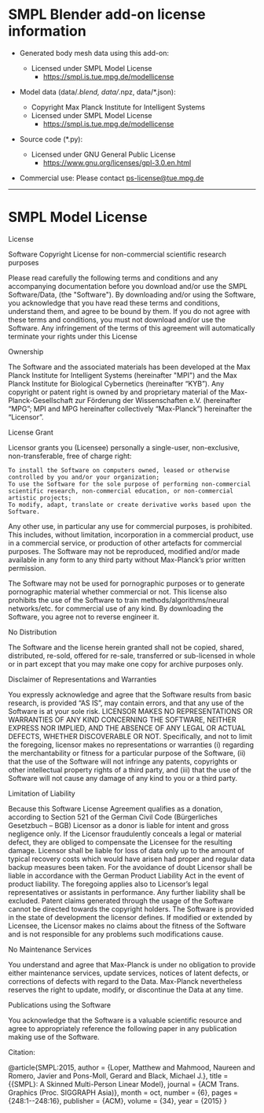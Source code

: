 # SMPL Blender add-on license information

+ Generated body mesh data using this add-on:
  + Licensed under SMPL Model License
    + https://smpl.is.tue.mpg.de/modellicense

+ Model data (data/*.blend, data/*.npz, data/*.json):
  + Copyright Max Planck Institute for Intelligent Systems
  + Licensed under SMPL Model License
    + https://smpl.is.tue.mpg.de/modellicense

+ Source code (*.py): 
  + Licensed under GNU General Public License
    + https://www.gnu.org/licenses/gpl-3.0.en.html

+ Commercial use: Please contact ps-license@tue.mpg.de

---

# SMPL Model License

License

Software Copyright License for non-commercial scientific research purposes

Please read carefully the following terms and conditions and any accompanying documentation before you download and/or use the SMPL Software/Data, (the "Software"). By downloading and/or using the Software, you acknowledge that you have read these terms and conditions, understand them, and agree to be bound by them. If you do not agree with these terms and conditions, you must not download and/or use the Software. Any infringement of the terms of this agreement will automatically terminate your rights under this License

Ownership

The Software and the associated materials has been developed at the Max Planck Institute for Intelligent Systems (hereinafter "MPI") and the Max Planck Institute for Biological Cybernetics (hereinafter “KYB”). Any copyright or patent right is owned by and proprietary material of the Max-Planck-Gesellschaft zur Förderung der Wissenschaften e.V. (hereinafter “MPG”; MPI and MPG hereinafter collectively “Max-Planck”) hereinafter the “Licensor”.


License Grant

Licensor grants you (Licensee) personally a single-user, non-exclusive, non-transferable, free of charge right:

    To install the Software on computers owned, leased or otherwise controlled by you and/or your organization;
    To use the Software for the sole purpose of performing non-commercial scientific research, non-commercial education, or non-commercial artistic projects;
    To modify, adapt, translate or create derivative works based upon the Software.

Any other use, in particular any use for commercial purposes, is prohibited. This includes, without limitation, incorporation in a commercial product, use in a commercial service, or production of other artefacts for commercial purposes. The Software may not be reproduced, modified and/or made available in any form to any third party without Max-Planck’s prior written permission.

The Software may not be used for pornographic purposes or to generate pornographic material whether commercial or not. This license also prohibits the use of the Software to train methods/algorithms/neural networks/etc. for commercial use of any kind. By downloading the Software, you agree not to reverse engineer it.


No Distribution

The Software and the license herein granted shall not be copied, shared, distributed, re-sold, offered for re-sale, transferred or sub-licensed in whole or in part except that you may make one copy for archive purposes only.


Disclaimer of Representations and Warranties

You expressly acknowledge and agree that the Software results from basic research, is provided “AS IS”, may contain errors, and that any use of the Software is at your sole risk. LICENSOR MAKES NO REPRESENTATIONS OR WARRANTIES OF ANY KIND CONCERNING THE SOFTWARE, NEITHER EXPRESS NOR IMPLIED, AND THE ABSENCE OF ANY LEGAL OR ACTUAL DEFECTS, WHETHER DISCOVERABLE OR NOT. Specifically, and not to limit the foregoing, licensor makes no representations or warranties (i) regarding the merchantability or fitness for a particular purpose of the Software, (ii) that the use of the Software will not infringe any patents, copyrights or other intellectual property rights of a third party, and (iii) that the use of the Software will not cause any damage of any kind to you or a third party.


Limitation of Liability

Because this Software License Agreement qualifies as a donation, according to Section 521 of the German Civil Code (Bürgerliches Gesetzbuch – BGB) Licensor as a donor is liable for intent and gross negligence only. If the Licensor fraudulently conceals a legal or material defect, they are obliged to compensate the Licensee for the resulting damage. Licensor shall be liable for loss of data only up to the amount of typical recovery costs which would have arisen had proper and regular data backup measures been taken. For the avoidance of doubt Licensor shall be liable in accordance with the German Product Liability Act in the event of product liability. The foregoing applies also to Licensor’s legal representatives or assistants in performance. Any further liability shall be excluded. Patent claims generated through the usage of the Software cannot be directed towards the copyright holders. The Software is provided in the state of development the licensor defines. If modified or extended by Licensee, the Licensor makes no claims about the fitness of the Software and is not responsible for any problems such modifications cause.


No Maintenance Services

You understand and agree that Max-Planck is under no obligation to provide either maintenance services, update services, notices of latent defects, or corrections of defects with regard to the Data. Max-Planck nevertheless reserves the right to update, modify, or discontinue the Data at any time.


Publications using the Software

You acknowledge that the Software is a valuable scientific resource and agree to appropriately reference the following paper in any publication making use of the Software.

Citation:

@article{SMPL:2015,
      author = {Loper, Matthew and Mahmood, Naureen and Romero, Javier and Pons-Moll, Gerard and Black, Michael J.},
      title = {{SMPL}: A Skinned Multi-Person Linear Model},
      journal = {ACM Trans. Graphics (Proc. SIGGRAPH Asia)},
      month = oct,
      number = {6},
      pages = {248:1--248:16},
      publisher = {ACM},
      volume = {34},
      year = {2015}
    }
